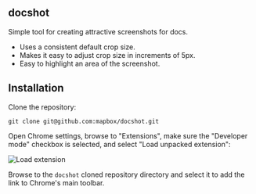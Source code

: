 docshot
-------
Simple tool for creating attractive screenshots for docs.

- Uses a consistent default crop size.
- Makes it easy to adjust crop size in increments of 5px.
- Easy to highlight an area of the screenshot.

## Installation

Clone the repository:

    git clone git@github.com:mapbox/docshot.git

Open Chrome settings, browse to "Extensions", make sure the "Developer mode"
checkbox is selected, and select "Load unpacked extension":

![Load extension](http://i.imgur.com/v69GizR.png)

Browse to the `docshot` cloned repository directory and select it to add the
link to Chrome's main toolbar.

